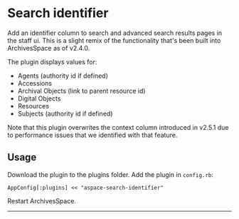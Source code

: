 Search identifier
=================

Add an identifier column to search and advanced search results pages in the staff ui. 
This is a slight remix of the functionality that's been built into ArchivesSpace 
as of v2.4.0.

The plugin displays values for:

- Agents (authority id if defined)
- Accessions
- Archival Objects (link to parent resource id)
- Digital Objects
- Resources
- Subjects (authority id if defined)

Note that this plugin overwrites the context column introduced in v2.5.1 due to 
performance issues that we identified with that feature.

Usage
-----

Download the plugin to the plugins folder. Add the plugin in `config.rb`:

```
AppConfig[:plugins] << "aspace-search-identifier"
```

Restart ArchivesSpace.

---
